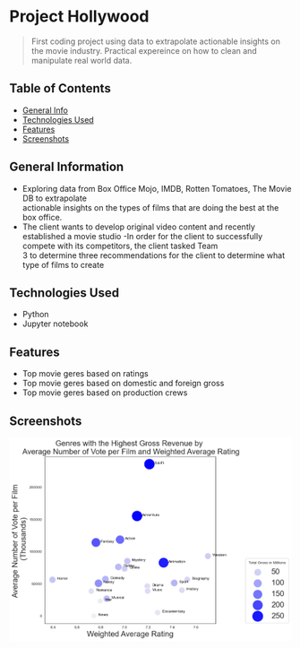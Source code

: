 # Project Hollywood
>First coding project using data to extrapolate actionable insights on the movie industry.
>Practical expereince on how to clean and manipulate real world data.



## Table of Contents
* [General Info](#general-information)
* [Technologies Used](#technologies-used)
* [Features](#features)
* [Screenshots](#screenshots)


## General Information
- Exploring data from Box Office Mojo, IMDB, Rotten Tomatoes, The Movie DB to extrapolate <br> actionable insights on the types of films that are doing the best at the box office.
- The client wants to develop original video content and recently established a movie studio
-In order for the client to successfully compete with its competitors, the client tasked Team <br> 3 to determine three recommendations for the client to determine what type of films to create


## Technologies Used
- Python 
- Jupyter notebook

## Features
- Top movie geres based on ratings 
- Top movie geres based on domestic and foreign gross 
- Top movie geres based on production crews 

## Screenshots
![highest_gross_revenue_plot](./images/highest_gross_revenue_plot.png)
